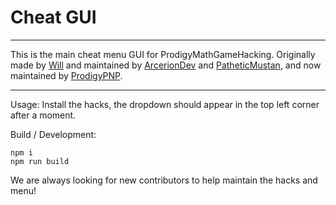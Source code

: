 # Cheat GUI

<hr>

This is the main cheat menu GUI for ProdigyMathGameHacking.
Originally made by [Will](https://github.com/MelnCat) and maintained by [ArcerionDev](https://github.com/ArcerionDev) and [PatheticMustan](https://github.com/PatheticMustan), and now maintained by [ProdigyPNP](https://github.com/ProdigyPNP).

<hr>

Usage: Install the hacks, the dropdown should appear in the top left corner after a moment.


Build / Development:
```
npm i
npm run build
```

We are always looking for new contributors to help maintain the hacks and menu!
